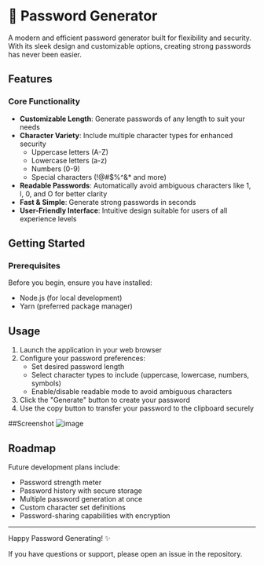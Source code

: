 # 🔐 Password Generator

A modern and efficient password generator built for flexibility and security. With its sleek design and customizable options, creating strong passwords has never been easier.

## Features

### Core Functionality
- **Customizable Length**: Generate passwords of any length to suit your needs
- **Character Variety**: Include multiple character types for enhanced security
  - Uppercase letters (A-Z)
  - Lowercase letters (a-z)
  - Numbers (0-9)
  - Special characters (!@#$%^&* and more)
- **Readable Passwords**: Automatically avoid ambiguous characters like 1, l, 0, and O for better clarity
- **Fast & Simple**: Generate strong passwords in seconds
- **User-Friendly Interface**: Intuitive design suitable for users of all experience levels

## Getting Started

### Prerequisites

Before you begin, ensure you have installed:
- Node.js (for local development)
- Yarn (preferred package manager)

## Usage

1. Launch the application in your web browser
2. Configure your password preferences:
   - Set desired password length
   - Select character types to include (uppercase, lowercase, numbers, symbols)
   - Enable/disable readable mode to avoid ambiguous characters
3. Click the "Generate" button to create your password
4. Use the copy button to transfer your password to the clipboard securely

##Screenshot
![image](https://github.com/user-attachments/assets/912bc6d4-9bfe-4fc8-b9ed-c3bae24f0af0)


## Roadmap

Future development plans include:
- Password strength meter
- Password history with secure storage
- Multiple password generation at once
- Custom character set definitions
- Password-sharing capabilities with encryption

---

Happy Password Generating! ✨

If you have questions or support, please open an issue in the repository.

